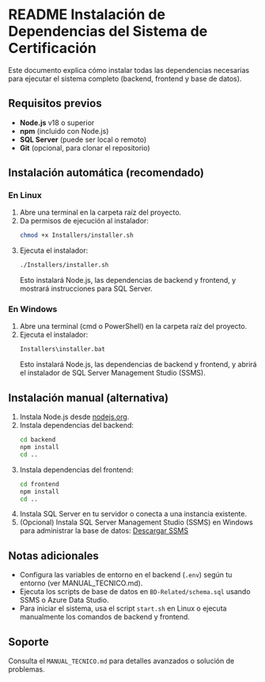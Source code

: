 # README Instalación de Dependencias del Sistema de Certificación

Este documento explica cómo instalar todas las dependencias necesarias para ejecutar el sistema completo (backend, frontend y base de datos).

## Requisitos previos

- **Node.js** v18 o superior
- **npm** (incluido con Node.js)
- **SQL Server** (puede ser local o remoto)
- **Git** (opcional, para clonar el repositorio)

## Instalación automática (recomendado)

### En Linux

1. Abre una terminal en la carpeta raíz del proyecto.
2. Da permisos de ejecución al instalador:
   ```bash
   chmod +x Installers/installer.sh
   ```
3. Ejecuta el instalador:
   ```bash
   ./Installers/installer.sh
   ```
   Esto instalará Node.js, las dependencias de backend y frontend, y mostrará instrucciones para SQL Server.

### En Windows

1. Abre una terminal (cmd o PowerShell) en la carpeta raíz del proyecto.
2. Ejecuta el instalador:
   ```bat
   Installers\installer.bat
   ```
   Esto instalará Node.js, las dependencias de backend y frontend, y abrirá el instalador de SQL Server Management Studio (SSMS).

## Instalación manual (alternativa)

1. Instala Node.js desde [nodejs.org](https://nodejs.org/).
2. Instala dependencias del backend:
   ```bash
   cd backend
   npm install
   cd ..
   ```
3. Instala dependencias del frontend:
   ```bash
   cd frontend
   npm install
   cd ..
   ```
4. Instala SQL Server en tu servidor o conecta a una instancia existente.
5. (Opcional) Instala SQL Server Management Studio (SSMS) en Windows para administrar la base de datos: [Descargar SSMS](https://aka.ms/ssms)

## Notas adicionales

- Configura las variables de entorno en el backend (`.env`) según tu entorno (ver MANUAL_TECNICO.md).
- Ejecuta los scripts de base de datos en `BD-Related/schema.sql` usando SSMS o Azure Data Studio.
- Para iniciar el sistema, usa el script `start.sh` en Linux o ejecuta manualmente los comandos de backend y frontend.

## Soporte

Consulta el `MANUAL_TECNICO.md` para detalles avanzados o solución de problemas.
